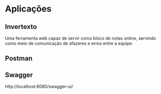# Aplicações 

## Invertexto

Uma ferramenta web capaz de servir como bloco de notas online, servindo como meio de comunicação de afazeres e erros entre a equipe.

## Postman

## Swagger

http://localhost:8080/swagger-ui/

